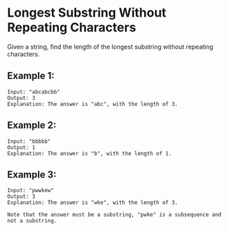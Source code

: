 # Longest Substring Without Repeating Characters

Given a string, find the length of the longest substring without repeating characters.

## Example 1:

    Input: "abcabcbb"
    Output: 3 
    Explanation: The answer is "abc", with the length of 3. 

## Example 2:

    Input: "bbbbb"
    Output: 1
    Explanation: The answer is "b", with the length of 1.

## Example 3:

    Input: "pwwkew"
    Output: 3
    Explanation: The answer is "wke", with the length of 3.

    Note that the answer must be a substring, "pwke" is a subsequence and not a substring.